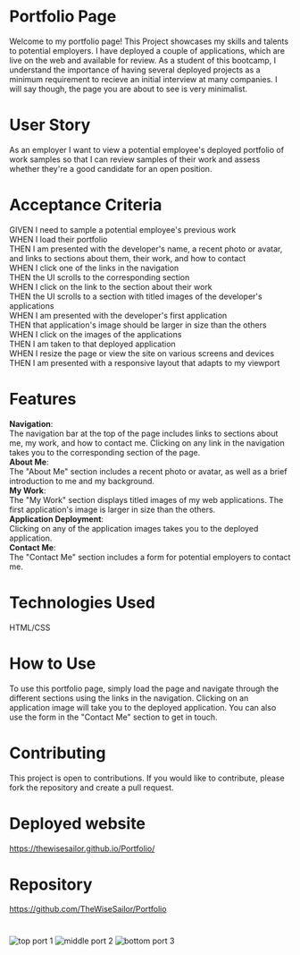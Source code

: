 # Portfolio Page
Welcome to my portfolio page! This Project showcases my skills and talents to potential employers. I have deployed a couple of applications, which are live on the web and available for review. As a student of this bootcamp, I understand the importance of having several deployed projects as a minimum requirement to recieve an initial interview at many companies. I will say though, the page you are about to see is very minimalist.

# User Story 
As an employer I want to view a potential employee's deployed portfolio of work samples so that I can review samples of their work and assess whether they're a good candidate for an open position.

# Acceptance Criteria
GIVEN I need to sample a potential employee's previous work<br>
WHEN I load their portfolio<br>
THEN I am presented with the developer's name, a recent photo or avatar, and links to sections about them, their work, and how to contact<br>
WHEN I click one of the links in the navigation<br>
THEN the UI scrolls to the corresponding section<br>
WHEN I click on the link to the section about their work<br>
THEN the UI scrolls to a section with titled images of the developer's applications<br>
WHEN I am presented with the developer's first application<br>
THEN that application's image should be larger in size than the others<br>
WHEN I click on the images of the applications<br>
THEN I am taken to that deployed application<br>
WHEN I resize the page or view the site on various screens and devices<br>
THEN I am presented with a responsive layout that adapts to my viewport<br>

# Features 
**Navigation**:<br> The navigation bar at the top of the page includes links to sections about me, my work, and how to contact me. Clicking on any link in the navigation takes you to the corresponding section of the page.<br>
**About Me**: <br> The "About Me" section includes a recent photo or avatar, as well as a brief introduction to me and my background.<br>
**My Work**: <br>The "My Work" section displays titled images of my web applications. The first application's image is larger in size than the others.<br>
**Application Deployment**:<br> Clicking on any of the application images takes you to the deployed application.<br>
**Contact Me**: <br>The "Contact Me" section includes a form for potential employers to contact me.

# Technologies Used
HTML/CSS
# How to Use
To use this portfolio page, simply load the page and navigate through the different sections using the links in the navigation. Clicking on an application image will take you to the deployed application. You can also use the form in the "Contact Me" section to get in touch.
# Contributing
This project is open to contributions. If you would like to contribute, please fork the repository and create a pull request.
# Deployed website
https://thewisesailor.github.io/Portfolio/
# Repository
https://github.com/TheWiseSailor/Portfolio
# 


![top port 1](https://user-images.githubusercontent.com/68026214/234404474-40657ecd-7993-41ec-86da-8047acb6d968.jpg)
![middle port 2](https://user-images.githubusercontent.com/68026214/234404781-427ada7c-f334-4ad0-ae27-7b3c7b904925.jpg)
![bottom port 3](https://user-images.githubusercontent.com/68026214/234404794-a8e2918c-fc94-4499-a9e1-132c438b7c74.jpg)
